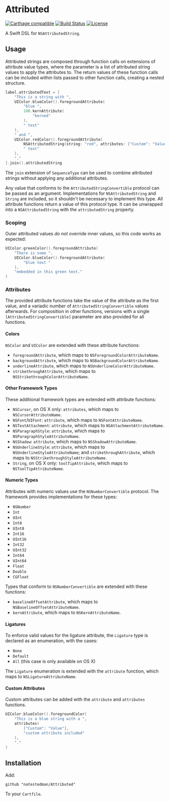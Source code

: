 # Attributed
[![Carthage compatible](https://img.shields.io/badge/Carthage-compatible-4BC51D.svg?style=flat)](https://github.com/Carthage/Carthage)
[![Build Status](https://travis-ci.org/natestedman/Attributed.svg?branch=master)](https://travis-ci.org/natestedman/Attributed)
[![License](https://img.shields.io/badge/license-Creative%20Commons%20Zero%20v1.0%20Universal-blue.svg)](https://creativecommons.org/publicdomain/zero/1.0/)

A Swift DSL for `NSAttributedString`.

## Usage
Attributed strings are composed through function calls on extensions of attribute value types, where the parameter is a list of attributed string values to apply the attributes to. The return values of these function calls can be included within lists passed to other function calls, creating a nested structure.

```swift
label.attributedText = [
    "This is a string with ",
    UIColor.blueColor().foregroundAttribute(
        "blue ",
        100.kernAttribute(
            "kerned"
        ),
        " text"
    ),
    " and ",
    UIColor.redColor().foregroundAttribute(
        NSAttributedString(string: "red", attributes: ["Custom": "Value"]),
        " text"
    ),
    "."
].join().attributedString
```

The `join` extension of `SequenceType` can be used to combine attributed strings without applying any additional attributes.

Any value that conforms to the `AttributedStringConvertible` protocol can be passed as an argument. Implementations for `NSAttributedString` and `String` are included, so it shouldn't be necessary to implement this type. All attribute functions return a value of this protocol type. It can be unwrapped into a `NSAttributedString` with the `attributedString` property.

### Scoping
Outer attributed values *do not* override inner values, so this code works as expected:

```swift
UIColor.greenColor().foregroundAttribute(
    "There is some ",
    UIColor.blueColor().foregroundAttribute(
        "blue text "
    ),
    "embedded in this green text."
)
```

### Attributes
The provided attribute functions take the value of the attribute as the first value, and a variadic number of `AttributedStringConvertible` values afterwards. For composition in other functions, versions with a single `[AttributedStringConvertible]` parameter are also provided for all functions.

#### Colors
`NSColor` and `UIColor` are extended with these attribute functions:

- `foregroundAttribute`, which maps to `NSForegroundColorAttributeName`.
- `backgroundAttribute`, which maps to `NSBackgroundColorAttributeName`.
- `underlineAttribute`, which maps to `NSUnderlineColorAttributeName`.
- `strikethroughAttribute`, which maps to `NSStrikethroughColorAttributeName`.

#### Other Framework Types
These additional framework types are extended with attribute functions:

- `NSCursor`, on OS X only: `attributes`, which maps to `NSCursorAttributeName`.
- `NSFont`/`UIFont`: `attribute`, which maps to `NSFontAttributeName`.
- `NSTextAttachment`: `attribute`, which maps to `NSAttachmentAttributeName`.
- `NSParagraphStyle`: `attribute`, which maps to `NSParagraphStyleAttributeName`.
- `NSShadow`: `attribute`, which maps to `NSShadowAttributeName`.
- `NSUnderlineStyle`: `attribute`, which maps to `NSUnderlineStyleAttributeName`; and `strikethroughAttribute`, which maps to `NSStrikethroughStyleAttributeName`.
- `String`, on OS X only: `toolTipAttribute`, which maps to `NSToolTipAttributeName`.

#### Numeric Types
Attributes with numeric values use the `NSNumberConvertible` protocol. The framework provides implementations for these types:

- `NSNumber`
- `Int`
- `UInt`
- `Int8`
- `UInt8`
- `Int16`
- `UInt16`
- `Int32`
- `UInt32`
- `Int64`
- `UInt64`
- `Float`
- `Double`
- `CGFloat`

Types that conform to `NSNumberConvertible` are extended with these functions:

- `baselineOffsetAttribute`, which maps to `NSBaselineOffsetAttributeName`.
- `kernAttribute`, which maps to `NSKernAttributeName`.

#### Ligatures
To enforce valid values for the ligature attribute, the `Ligature` type is declared as an enumeration, with the cases:

- `None`
- `Default`
- `All` (this case is only available on OS X)

The `Ligature` enumeration is extended with the `attribute` function, which maps to `NSLigatureAttributeName`.

#### Custom Attributes
Custom attributes can be added with the `attribute` and `attributes` functions.

```swift
UIColor.blueColor().foregroundColor(
    "This is a blue string with a ",
    attributes(
        ["Custom": "Value"],
        "custom attribute included"
    ),
    "."
)
```

## Installation

Add:

    github "natestedman/Attributed"

To your `Cartfile`.
